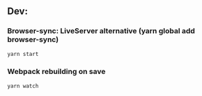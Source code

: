 ## Dev:

### Browser-sync: LiveServer alternative (yarn global add browser-sync)
```bash
yarn start
```
### Webpack rebuilding on save
```bash
yarn watch
```
